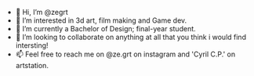 - 👋 Hi, I’m @zegrt
- 👀 I’m interested in 3d art, film making and Game dev.
- 🌱 I’m currently a Bachelor of Design; final-year student.
- 💞️ I’m looking to collaborate on anything at all that you think i would find intersting!
- 📫 Feel free to reach me on @ze.grt on instagram and 'Cyril C.P.' on artstation.

<!---
zegrt/zegrt is a ✨ special ✨ repository because its `README.md` (this file) appears on your GitHub profile.
You can click the Preview link to take a look at your changes.
--->
